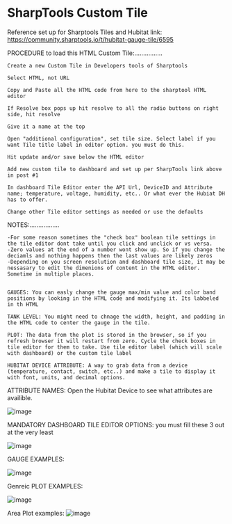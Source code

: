 # SharpTools Custom Tile
Reference set up for Sharptools Tiles and Hubitat link:  https://community.sharptools.io/t/hubitat-gauge-tile/6595

PROCEDURE to load this HTML Custom Tile:................

	Create a new Custom Tile in Developers tools of Sharptools
	
	Select HTML, not URL
	
	Copy and Paste all the HTML code from here to the sharptool HTML editor
	
	If Resolve box pops up hit resolve to all the radio buttons on right side, hit resolve
	
	Give it a name at the top
	
	Open "additional configuration", set tile size. Select label if you want Tile title label in editor option. you must do this.
	
	Hit update and/or save below the HTML editor
	
	Add new custom tile to dashboard and set up per SharpTools link above in post #1
	
	In dashboard Tile Editor enter the API Url, DeviceID and Attribute name; temperature, voltage, humidity, etc.. Or what ever the Hubiat DH has to offer.
	
	Change other Tile editor settings as needed or use the defaults
	
NOTES:.................

	-For some reason sometimes the "check box" boolean tile settings in the tile editor dont take until you click and unclick or vs versa.
	-Zero values at the end of a number wont show up. So if you change the deciamls and nothing happens then the last values are likely zeros
	-Depending on you screen resolution and dashboard tile size, it may be nessasary to edit the dimenions of content in the HTML editor. Sometime in multiple places.
	

	GAUGES: You can easly change the gauge max/min value and color band positions by looking in the HTML code and modifying it. Its labbeled in th HTML

	TANK LEVEL: You might need to chnage the width, height, and padding in the HTML code to center the gauge in the tile. 
	
	PLOT: The data from the plot is stored in the browser, so if you refresh browser it will restart from zero. Cycle the check boxes in tile editor for them to take. Use tile editor label (which will scale with dashboard) or the custom tile label
	
	HUBITAT DEVICE ATTRIBUTE: A way to grab data from a device (temperature, contact, switch, etc..) and make a tile to display it with font, units, and decimal options.


ATTRIBUTE NAMES:  Open the Hubitat Device to see what attributes are availible.

![image](https://user-images.githubusercontent.com/31904505/117594195-6cde1500-b0f2-11eb-9de6-e6bbf0a7bc32.png)

MANDATORY DASHBOARD TILE EDITOR OPTIONS: you must fill these 3 out at the very least

![image](https://user-images.githubusercontent.com/31904505/117595076-8ed89700-b0f4-11eb-850d-89cdada15593.png)

GAUGE EXAMPLES:

![image](https://user-images.githubusercontent.com/31904505/118742984-4f9dfa80-b806-11eb-9292-bbdaef3b0e01.png)

Genreic PLOT EXAMPLES:

![image](https://user-images.githubusercontent.com/31904505/118754204-66028100-b81b-11eb-98ec-8ee0d4b7bab2.png)

Area Plot examples:
![image](https://user-images.githubusercontent.com/31904505/185044068-427fde83-8e7d-4100-95b8-8b06617ded1f.png)

